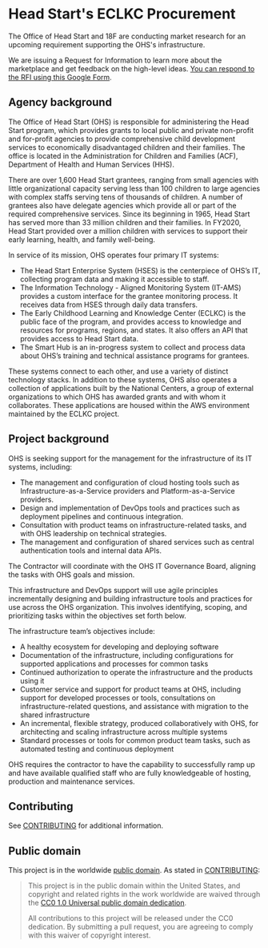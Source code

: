 # Head Start's ECLKC Procurement

The Office of Head Start and 18F are conducting market research for an upcoming requirement supporting the OHS's infrastructure.

We are issuing a Request for Information to learn more about the marketplace and get feedback on the high-level ideas. [You can respond to the RFI using this Google Form](https://docs.google.com/forms/d/e/1FAIpQLSc1VhNoReiuGX_D6-5RvHcQinWyX6cmUlvkxAXvtutVYl82VA/viewform).

## Agency background

The Office of Head Start (OHS) is responsible for administering the Head Start program, which provides grants to local public and private non-profit and for-profit agencies to provide comprehensive child development services to economically disadvantaged children and their families. The office is located in the Administration for Children and Families (ACF), Department of Health and Human Services (HHS).

There are over 1,600 Head Start grantees, ranging from small agencies with little organizational capacity serving less than 100 children to large agencies with complex staffs serving tens of thousands of children. A number of grantees also have delegate agencies which provide all or part of the required comprehensive services. Since its beginning in 1965, Head Start has served more than 33 million children and their families. In FY2020, Head Start provided over a million children with services to support their early learning, health, and family well-being.

In service of its mission, OHS operates four primary IT systems:
- The Head Start Enterprise System (HSES) is the centerpiece of OHS’s IT, collecting program data and making it accessible to staff.
- The Information Technology - Aligned Monitoring System (IT-AMS) provides a custom interface for the grantee monitoring process. It receives data from HSES through daily data transfers.
- The Early Childhood Learning and Knowledge Center (ECLKC) is the public face of the program, and provides access to knowledge and resources for programs, regions, and states. It also offers an API that provides access to Head Start data.
- The Smart Hub is an in-progress system to collect and process data about OHS’s training and technical assistance programs for grantees.



These systems connect to each other, and use a variety of distinct technology stacks. In addition to these systems, OHS also operates a collection of applications built by the National Centers, a group of external organizations to which OHS has awarded grants and with whom it collaborates. These applications are housed within the AWS environment maintained by the ECLKC project.

## Project background

OHS is seeking support for the management for the infrastructure of its IT systems, including:
- The management and configuration of cloud hosting tools such as Infrastructure-as-a-Service providers and Platform-as-a-Service providers.
- Design and implementation of DevOps tools and practices such as deployment pipelines and continuous integration.
- Consultation with product teams on infrastructure-related tasks, and with OHS leadership on technical strategies.
- The management and configuration of shared services such as central authentication tools and internal data APIs.

The Contractor will coordinate with the OHS IT Governance Board, aligning the tasks with OHS goals and mission.

This infrastructure and DevOps support will use agile principles incrementally designing and building infrastructure tools and practices for use across the OHS organization. This involves identifying, scoping, and prioritizing tasks within the objectives set forth below.

The infrastructure team’s objectives include:
- A healthy ecosystem for developing and deploying software
- Documentation of the infrastructure, including configurations for supported applications and processes for common tasks
- Continued authorization to operate the infrastructure and the products using it
- Customer service and support for product teams at OHS, including support for developed processes or tools, consultations on infrastructure-related questions, and assistance with migration to the shared infrastructure
- An incremental, flexible strategy, produced collaboratively with OHS, for architecting and scaling infrastructure across multiple systems
- Standard processes or tools for common product team tasks, such as automated testing and continuous deployment

OHS requires the contractor to have the capability to successfully ramp up and have available qualified staff who are fully knowledgeable of hosting, production and maintenance services.

## Contributing

See [CONTRIBUTING](CONTRIBUTING.md) for additional information.

## Public domain

This project is in the worldwide [public domain](LICENSE.md). As stated in [CONTRIBUTING](CONTRIBUTING.md):

> This project is in the public domain within the United States, and copyright and related rights in the work worldwide are waived through the [CC0 1.0 Universal public domain dedication](https://creativecommons.org/publicdomain/zero/1.0/).
>
> All contributions to this project will be released under the CC0 dedication. By submitting a pull request, you are agreeing to comply with this waiver of copyright interest.
